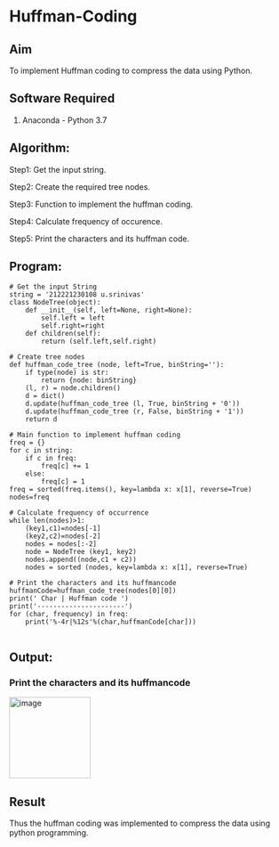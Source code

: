 # Huffman-Coding
## Aim
To implement Huffman coding to compress the data using Python.

## Software Required
1. Anaconda - Python 3.7

## Algorithm:
Step1:
Get the input string.

Step2:
Create the required tree nodes.

Step3:
Function to implement the huffman coding.

Step4:
Calculate frequency of occurence.

Step5:
Print the characters and its huffman code.
 
## Program:

``` 
# Get the input String
string = '212221230108 u.srinivas'
class NodeTree(object):
    def __init__(self, left=None, right=None): 
        self.left = left
        self.right=right
    def children(self):
        return (self.left,self.right)
        
# Create tree nodes
def huffman_code_tree (node, left=True, binString=''):
    if type(node) is str:
        return {node: binString}
    (l, r) = node.children()
    d = dict()
    d.update(huffman_code_tree (l, True, binString + '0'))
    d.update(huffman_code_tree (r, False, binString + '1'))
    return d
    
# Main function to implement huffman coding
freq = {}
for c in string:
    if c in freq:
        freq[c] += 1
    else:
        freq[c] = 1
freq = sorted(freq.items(), key=lambda x: x[1], reverse=True)
nodes=freq

# Calculate frequency of occurrence
while len(nodes)>1:
    (key1,c1)=nodes[-1]
    (key2,c2)=nodes[-2]
    nodes = nodes[:-2]
    node = NodeTree (key1, key2)
    nodes.append((node,c1 + c2))
    nodes = sorted (nodes, key=lambda x: x[1], reverse=True)
    
# Print the characters and its huffmancode
huffmanCode=huffman_code_tree(nodes[0][0])
print(' Char | Huffman code ') 
print('----------------------')
for (char, frequency) in freq:
    print('%-4r|%12s'%(char,huffmanCode[char]))


```
## Output:

### Print the characters and its huffmancode
<img width="146" alt="image" src="https://github.com/srinivas-aids/Huffman-Coding/assets/93427183/9066627f-4fe6-4d85-9f9d-43bcd5a62435">


## Result
Thus the huffman coding was implemented to compress the data using python programming.
